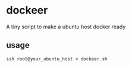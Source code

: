 # dockeer
A tiny script to make a ubuntu host docker ready

## usage

```
ssh root@your_ubuntu_host < dockeer.sh
```
